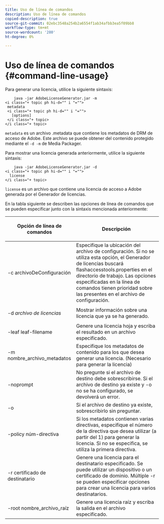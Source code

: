 ```yaml
---
title: Uso de línea de comandos
description: Uso de línea de comandos
copied-description: true
source-git-commit: 02ebc3548a254b2a6554f1ab34afbb3ea5f09bb8
workflow-type: tm+mt
source-wordcount: '280'
ht-degree: 0%

---
```


# Uso de línea de comandos {#command-line-usage}

Para generar una licencia, utilice la siguiente sintaxis:

```
    java -jar AdobeLicenseGenerator.jar -m 
<i class="+ topic ph hi-d="" i "="">
 metadata 
 <i class="+ topic ph hi-d="" i "="">
   [options]
 </i class="+ topic>
</i class="+ topic>
```

`metadata` es un archivo .metadata que contiene los metadatos de DRM de acceso de Adobe. Este archivo se puede obtener del contenido protegido mediante el `-d -m` de Media Packager.

Para mostrar una licencia generada anteriormente, utilice la siguiente sintaxis:

```
    java -jar AdobeLicenseGenerator.jar -d 
<i class="+ topic ph hi-d="" i "="">
  license
</i class="+ topic>
```

`license` es un archivo que contiene una licencia de acceso a Adobe generada por el Generador de licencias.

En la tabla siguiente se describen las opciones de línea de comandos que se pueden especificar junto con la sintaxis mencionada anteriormente:

<table frame="all" colsep="1" rowsep="1" class="+ topic/table adobe-d/table " id="table_skr_vry_n4"> 
 <thead class="- topic/thead "> 
  <tr rowsep="1" class="- topic/row "> 
   <th colname="1" class="- topic/entry entry"> <p class="- topic/p ">Opción de línea de comandos </p> </th> 
   <th colname="2" class="- topic/entry entry"> <p class="- topic/p ">Descripción </p> </th> 
  </tr> 
 </thead>
 <tbody class="- topic/tbody "> 
  <tr rowsep="1" class="- topic/row "> 
   <td colname="1" class="- topic/entry "><span class="+ topic/ph pr-d/codeph codeph">-c archivoDeConfiguración</span> </td> 
   <td colname="2" class="- topic/entry "> Especifique la ubicación del archivo de configuración. Si no se utiliza esta opción, el Generador de licencias buscará flashaccesstools.properties en el directorio de trabajo. Las opciones especificadas en la línea de comandos tienen prioridad sobre las presentes en el archivo de configuración. </td> 
  </tr> 
  <tr rowsep="1" class="- topic/row "> 
   <td colname="1" class="- topic/entry "> <p class="- topic/p ">-d <i class="+ topic/ph hi-d/i "><span class="+ topic/ph pr-d/codeph codeph"> archivo de licencias</span></i> </p> </td> 
   <td colname="2" class="- topic/entry "> Mostrar información sobre una licencia que ya se ha generado. </td> 
  </tr> 
  <tr rowsep="1" class="- topic/row "> 
   <td colname="1" class="- topic/entry "><span class="+ topic/ph pr-d/codeph codeph">-leaf leaf-filename</span> </td> 
   <td colname="2" class="- topic/entry "> Genere una licencia hoja y escriba el resultado en un archivo especificado. </td> 
  </tr> 
  <tr rowsep="1" class="- topic/row "> 
   <td colname="1" class="- topic/entry "><span class="+ topic/ph pr-d/codeph codeph">-m nombre_archivo_metadatos</span> </td> 
   <td colname="2" class="- topic/entry "> Especifique los metadatos de contenido para los que desea generar una licencia. (Necesario para generar la licencia) </td> 
  </tr> 
  <tr rowsep="1" class="- topic/row "> 
   <td colname="1" class="- topic/entry "><span class="codeph"> -noprompt</span> </td> 
   <td colname="2" class="- topic/entry ">No pregunte si el archivo de destino debe sobrescribirse. Si el archivo de destino ya existe y <span class="codeph"> -o</span> no se ha configurado, se devolverá un error. </td> 
  </tr> 
  <tr rowsep="1" class="- topic/row "> 
   <td colname="1" class="- topic/entry "><span class="codeph"> -o</span> </td> 
   <td colname="2" class="- topic/entry "> Si el archivo de destino ya existe, sobrescribirlo sin preguntar. </td> 
  </tr> 
  <tr rowsep="1" class="- topic/row "> 
   <td colname="1" class="- topic/entry "><span class="+ topic/ph pr-d/codeph codeph">-policy núm-directiva</span> </td> 
   <td colname="2" class="- topic/entry "> Si los metadatos contienen varias directivas, especifique el número de la directiva que desea utilizar (a partir del 1) para generar la licencia. Si no se especifica, se utiliza la primera directiva. </td> 
  </tr> 
  <tr rowsep="1" class="- topic/row "> 
   <td colname="1" class="- topic/entry "><span class="+ topic/ph pr-d/codeph codeph">-r certificado de destinatario</span> </td> 
   <td colname="2" class="- topic/entry ">Genere una licencia para el destinatario especificado. Se puede utilizar un dispositivo o un certificado de dominio. Múltiple <span class="+ topic/ph pr-d/codeph codeph"> -r </span>se pueden especificar opciones para crear una licencia para varios destinatarios. </td> 
  </tr> 
  <tr rowsep="0" class="- topic/row "> 
   <td colname="1" class="- topic/entry "><span class="+ topic/ph pr-d/codeph codeph">-root nombre_archivo_raíz</span> </td> 
   <td colname="2" class="- topic/entry "> Genere una licencia raíz y escriba la salida en el archivo especificado. </td> 
  </tr> 
 </tbody> 
</table>
